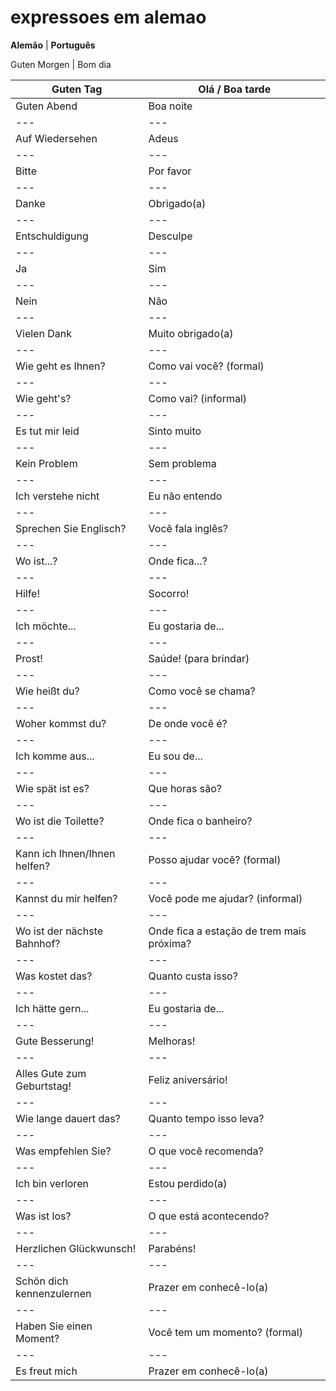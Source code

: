 # expressoes em alemao

**Alemão** | **Português**

Guten Morgen | Bom dia

Guten Tag | Olá / Boa tarde
---|---
Guten Abend | Boa noite
---|---
Auf Wiedersehen | Adeus
---|---
Bitte | Por favor
---|---
Danke | Obrigado(a)
---|---
Entschuldigung | Desculpe
---|---
Ja | Sim
---|---
Nein | Não
---|---
Vielen Dank | Muito obrigado(a)
---|---
Wie geht es Ihnen? | Como vai você? (formal)
---|---
Wie geht's? | Como vai? (informal)
---|---
Es tut mir leid | Sinto muito
---|---
Kein Problem | Sem problema
---|---
Ich verstehe nicht | Eu não entendo
---|---
Sprechen Sie Englisch? | Você fala inglês?
---|---
Wo ist...? | Onde fica...?
---|---
Hilfe! | Socorro!
---|---
Ich möchte... | Eu gostaria de...
---|---
Prost! | Saúde! (para brindar)
---|---
Wie heißt du? | Como você se chama?
---|---
Woher kommst du? | De onde você é?
---|---
Ich komme aus... | Eu sou de...
---|---
Wie spät ist es? | Que horas são?
---|---
Wo ist die Toilette? | Onde fica o banheiro?
---|---
Kann ich Ihnen/Ihnen helfen? | Posso ajudar você? (formal)
---|---
Kannst du mir helfen? | Você pode me ajudar? (informal)
---|---
Wo ist der nächste Bahnhof? | Onde fica a estação de trem mais próxima?
---|---
Was kostet das? | Quanto custa isso?
---|---
Ich hätte gern... | Eu gostaria de...
---|---
Gute Besserung! | Melhoras!
---|---
Alles Gute zum Geburtstag! | Feliz aniversário!
---|---
Wie lange dauert das? | Quanto tempo isso leva?
---|---
Was empfehlen Sie? | O que você recomenda?
---|---
Ich bin verloren | Estou perdido(a)
---|---
Was ist los? | O que está acontecendo?
---|---
Herzlichen Glückwunsch! | Parabéns!
---|---
Schön dich kennenzulernen | Prazer em conhecê-lo(a)
---|---
Haben Sie einen Moment? | Você tem um momento? (formal)
---|---
Es freut mich | Prazer em conhecê-lo(a)


